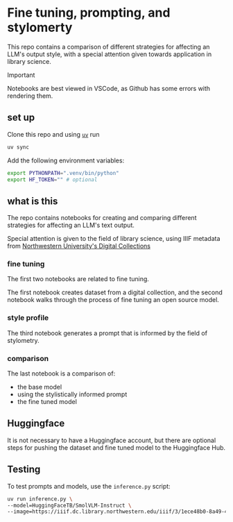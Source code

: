 # Fine tuning, prompting, and stylomerty

This repo contains a comparison of different strategies for affecting an LLM's output style, with a special attention given towards application in library science.

> [!IMPORTANT]
> Notebooks are best viewed in VSCode, as Github has some errors with rendering them.

## set up

Clone this repo and using [`uv`](https://docs.astral.sh/uv/) run

```bash
uv sync
```

Add the following environment variables:

```bash
export PYTHONPATH=".venv/bin/python"
export HF_TOKEN="" # optional
```
## what is this

The repo contains notebooks for creating and comparing different strategies for affecting an LLM's text output.

Special attention is given to the field of library science, using IIIF metadata from [Northwestern University's Digital Collections](https://dc.library.northwestern.edu/)

### fine tuning

The first two notebooks are related to fine tuning.

The first notebook creates dataset from a digital collection, and the second notebook walks through the process of fine tuning an open source model.

### style profile

The third notebook generates a prompt that is informed by the field of stylometry.

### comparison

The last notebook is a comparison of:

- the base model
- using the stylistically informed prompt
- the fine tuned model

## Huggingface

It is not necessary to have a Huggingface account, but there are optional steps for pushing the dataset and fine tuned model to the Huggingface Hub.

## Testing

To test prompts and models, use the `inference.py` script:

```bash
uv run inference.py \
--model=HuggingFaceTB/SmolVLM-Instruct \
--image=https://iiif.dc.library.northwestern.edu/iiif/3/1ece48b0-8a49-491d-9f3f-90dc8bcca1ac/full/\!300,300/0/default.jpg
```